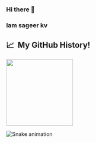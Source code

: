 ### Hi there 👋
### Iam sageer kv

<h2> 📈 &nbsp;My GitHub History!</h2>
<a href="https://github.com/sageerkv">

  <img height="180em" src="https://github-readme-stats.vercel.app/api/top-langs/?username=sageerkv&theme=noctis_minimus&layout=compact" />
</a>


![Snake animation](https://github.com/thepiyushmalhotra/thepiyushmalhotra/blob/output/github-contribution-grid-snake.svg)
